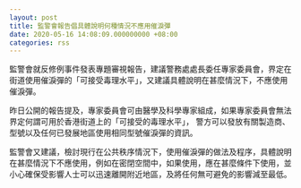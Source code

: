 ```yaml
---
layout: post
title: 監警會報告倡具體說明何種情況不應用催淚彈
date: 2020-05-16 14:08:09.000000000 +08:00
categories: rss
---
```


監警會就反修例事件發表專題審視報告，建議警務處處長委任專家委員會，界定在街道使用催淚彈的「可接受毒理水平」，又建議具體說明在甚麼情況下，不應使用催淚彈。

昨日公開的報告提及，專家委員會可由醫學及科學專家組成，如果專家委員會無法界定何謂可用於香港街道上的「可接受的毒理水平」， 警方可以發放有關製造商、型號以及任何已發展地區使用相同型號催淚彈的資訊。

監警會又建議，檢討現行在公共秩序情況下，使用催淚彈的做法及程序，具體說明在甚麼情況下不應使用，例如在密閉空間中，如果使用，應在甚麼條件下使用，並小心確保受影響人士可以迅速離開附近地區，及將任何無可避免的影響減至最低。
